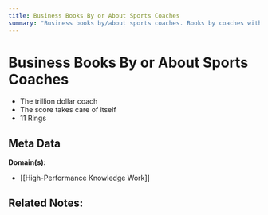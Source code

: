 ```yaml
---
title: Business Books By or About Sports Coaches
summary: "Business books by/about sports coaches. Books by coaches with business lessons. Books by coaches written for business/sales. Books about coaches with business lessons"
---
```


# Business Books By or About Sports Coaches

- The trillion dollar coach
- The score takes care of itself
- 11 Rings


## Meta Data

**Domain(s):**
- [[High-Performance Knowledge Work]]

**Related Notes:**
- 
